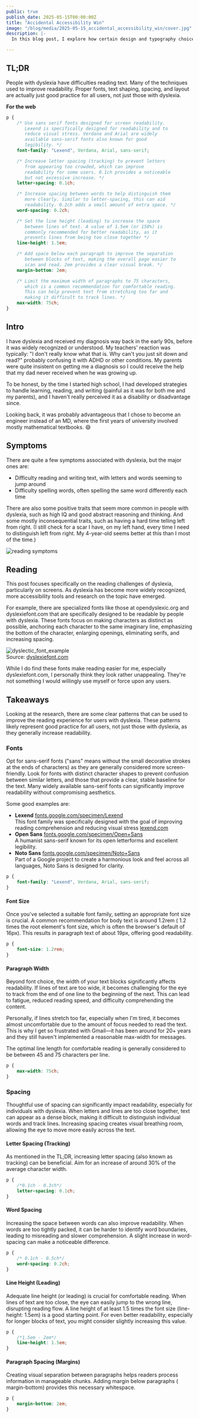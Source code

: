 ```yaml
---
public: true
publish_date: 2025-05-15T00:00:00Z
title: "Accidental Accessibility Win"
image: "/blog/media/2025-05-15_accidental_accessibility_win/cover.jpg"
description: |-
  In this blog post, I explore how certain design and typography choices, often recommended for improving readability for individuals with dyslexia, can actually enhance the reading experience for everyone. I delve into the benefits of using clear, sans-serif fonts like Lexend, Open Sans, or Noto Sans, which are designed for screen legibility and distinct character shapes. Furthermore, I discuss the significant impact of thoughtful spacing—including adjustments to letter spacing, word spacing, line height, and paragraph spacing—on overall text clarity.

---
```


## TL;DR

People with dyslexia have difficulties reading text. Many of the techniques
used to improve readability. Proper fonts, text shaping, spacing, and
layout are actually just good practice for all users, not just those with
dyslexia.

**For the web**

```css
p {
    /* Use sans serif fonts designed for screen readability. 
       Lexend is specifically designed for readability and to 
       reduce visual stress. Verdana and Arial are widely 
       available sans-serif fonts also known for good 
       legibility. */
    font-family: "Lexend", Verdana, Arial, sans-serif;

    /* Increase letter spacing (tracking) to prevent letters
       from appearing too crowded, which can improve 
       readability for some users. 0.1ch provides a noticeable 
       but not excessive increase. */
    letter-spacing: 0.1ch;

    /* Increase spacing between words to help distinguish them
       more clearly. Similar to letter-spacing, this can aid 
       readability. 0.2ch adds a small amount of extra space. */
    word-spacing: 0.2ch;

    /* Set the line height (leading) to increase the space 
       between lines of text. A value of 1.5em (or 150%) is 
       commonly recommended for better readability, as it 
       prevents lines from being too close together */
    line-height: 1.5em;

    /* Add space below each paragraph to improve the separation 
       between blocks of text, making the overall page easier to 
       scan and read. 2em provides a clear visual break. */
    margin-bottom: 2em;

    /* Limit the maximum width of paragraphs to 75 characters, 
       which is a common recommendation for comfortable reading. 
       This can help prevent text from stretching too far and 
       making it difficult to track lines. */
    max-width: 75ch;
}
```

## Intro

I have dyslexia and received my diagnosis way back in the early 90s, before
it was widely recognized or understood. My teachers' reaction was
typically: "I don't really know what that is. Why can't you just sit down
and read?" probably confusing it with ADHD or other conditions. My parents
were quite insistent on getting me a diagnosis so I could receive the help
that my dad never received when he was growing up.

To be honest, by the time I started high school, I had developed strategies
to handle learning, reading, and writing (painful as it was for both me and
my parents), and I haven't really perceived it as a disability or
disadvantage since.

Looking back, it was probably advantageous that I chose to become an
engineer instead of an MD, where the first years of university involved
mostly mathematical textbooks. 😄

## Symptoms

There are quite a few symptoms associated with dyslexia, but the major ones
are:

- Difficulty reading and writing text, with letters and words seeming to
  jump around
- Difficulty spelling words, often spelling the same word differently each
  time

There are also some positive traits that seem more common in people with
dyslexia, such as high IQ and good abstract reasoning and thinking. And
some mostly inconsequential traits, such as having a hard time telling left
from right. (I still check for a scar I have, on my left hand, every time I
need to distinguish left from right. My 4-year-old seems better at this
than I most of the time.)

![reading symptoms](https://media2.giphy.com/media/v1.Y2lkPTc5MGI3NjExbTdyc2hxYzI4bTl2OWNmcnBxNWUyM2RvOXJhd3R0eGgzc3NoanJwOSZlcD12MV9pbnRlcm5hbF9naWZfYnlfaWQmY3Q9Zw/2FyNzKC4CPxfi/giphy.gif)

## Reading

This post focuses specifically on the reading challenges of dyslexia,
particularly on screens. As dyslexia has become more widely recognized,
more accessibility tools and research on the topic have emerged.

For example, there are specialized fonts like those at opendyslexic.org and
dyslexiefont.com that are specifically designed to be readable by people
with dyslexia. These fonts focus on making characters as distinct as
possible, anchoring each character to the same imaginary line, emphasizing
the bottom of the character, enlarging openings, eliminating serifs, and
increasing spacing.

![dyslectic_font_example](media/2025-05-15_accidental_accessibility_win/dyslectic_font_example.png)  
Source: [dyslexiefont.com](https://dyslexiefont.com/)

While I do find these fonts make reading easier for me, especially
dyslexiefont.com, I personally think they look rather unappealing. They're
not something I would willingly use myself or force upon any users.

## Takeaways

Looking at the research, there are some clear patterns that can be used to
improve the reading experience for users with dyslexia. These patterns
likely represent good practice for all users, not just those with dyslexia,
as they generally increase readability.

### Fonts

Opt for sans-serif fonts ("sans" means without the small decorative strokes
at the ends of characters) as they are generally considered more
screen-friendly. Look for fonts with distinct character shapes to prevent
confusion between similar letters, and those that provide a clear, stable
baseline for the text. Many widely available sans-serif fonts can
significantly improve readability without compromising aesthetics.

Some good examples are:

- **Lexend**
  [fonts.google.com/specimen/Lexend](https://fonts.google.com/specimen/Lexend)  
  This font family was specifically designed with the goal of improving
  reading comprehension and reducing visual
  stress [lexend.com](https://lexend.com)
- **Open Sans**
  [fonts.google.com/specimen/Open+Sans](https://fonts.google.com/specimen/Open+Sans)  
  A humanist sans-serif known for its open letterforms and excellent
  legibility.
- **Noto Sans**
  [fonts.google.com/specimen/Noto+Sans](https://fonts.google.com/specimen/Noto+Sans)  
  Part of a Google project to create a harmonious look and feel across all
  languages, Noto Sans is designed for clarity.

```css 
p {
    font-family: "Lexend", Verdana, Arial, sans-serif;
}
```

#### Font Size

Once you've selected a suitable font family, setting an appropriate font
size is crucial. A common recommendation for body text is around 1.2rem (
1.2 times the root element's font size, which is often the browser's
default of 16px). This results in paragraph text of about 19px, offering
good readability.

```css 
p {
    font-size: 1.2rem;
}
```

#### Paragraph Width

Beyond font choice, the width of your text blocks significantly
affects readability. If lines of text are too wide, it becomes challenging
for the eye to track from the end of one line to the beginning of the next.
This can lead to fatigue, reduced reading speed, and difficulty
comprehending the content.

Personally, if lines stretch too far, especially when I'm tired, it becomes
almost uncomfortable due to the amount of focus needed to read the text.
This is why I get so frustrated with Gmail—it has been around for 20+ years
and they still haven't implemented a reasonable max-width for messages.

The optimal line length for comfortable reading is generally considered to
be between 45 and 75 characters per line.

```css
p {
    max-width: 75ch;
}
```

### Spacing

Thoughtful use of spacing can significantly impact readability, especially
for individuals with dyslexia. When letters and lines are too close
together, text can appear as a dense block, making it difficult to
distinguish individual words and track lines. Increasing spacing creates
visual breathing room, allowing the eye to move more easily across the
text.

#### Letter Spacing (Tracking)

As mentioned in the TL;DR, increasing letter spacing (also known as
tracking) can be beneficial. Aim for an increase of around 30% of the
average character width.

```css 
p {
    /*0.1ch - 0.3ch*/
    letter-spacing: 0.1ch;
}
```

#### Word Spacing

Increasing the space between words can also improve readability. When words
are too tightly packed, it can be harder to identify word boundaries,
leading to misreading and slower comprehension. A slight increase in
word-spacing can make a noticeable difference.

```css 
p {
    /* 0.1ch - 0.5ch*/
    word-spacing: 0.2ch;
}
```

#### Line Height (Leading)

Adequate line height (or leading) is crucial for comfortable reading. When
lines of text are too close, the eye can easily jump to the wrong line,
disrupting reading flow. A line height of at least 1.5 times the font
size (line-height: 1.5em) is a good starting point. For even better
readability, especially for longer blocks of text, you might consider
slightly increasing this value.

```css 
p {
    /*1.5em - 2em*/
    line-height: 1.5em;
}
```

#### Paragraph Spacing (Margins)

Creating visual separation between paragraphs helps readers process
information in manageable chunks. Adding margin below paragraphs (
margin-bottom) provides this necessary whitespace.

```css
p {
    margin-bottom: 2em;
}
```

